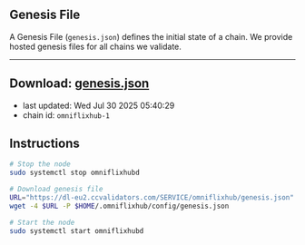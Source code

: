 ## Genesis File
A Genesis File (`genesis.json`) defines the initial state of a chain. We provide hosted genesis files for all chains we validate.

---
**Download: [genesis.json](https://dl-eu2.ccvalidators.com/SERVICE/omniflixhub/genesis.json)**
---

- last updated: Wed Jul 30 2025 05:40:29
- chain id: `omniflixhub-1`

## Instructions
```sh
# Stop the node
sudo systemctl stop omniflixhubd

# Download genesis file
URL="https://dl-eu2.ccvalidators.com/SERVICE/omniflixhub/genesis.json"
wget -4 $URL -P $HOME/.omniflixhub/config/genesis.json

# Start the node
sudo systemctl start omniflixhubd
```
